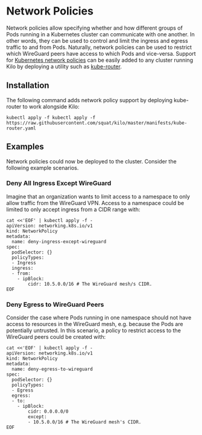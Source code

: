 # Network Policies

Network policies allow specifying whether and how different groups of Pods running in a Kubernetes cluster can communicate with one another.
In other words, they can be used to control and limit the ingress and egress traffic to and from Pods.
Naturally, network policies can be used to restrict which WireGuard peers have access to which Pods and vice-versa.
Support for [Kubernetes network policies](https://kubernetes.io/docs/concepts/services-networking/network-policies/) can be easily added to any cluster running Kilo by deploying a utility such as [kube-router](https://github.com/cloudnativelabs/kube-router).

## Installation

The following command adds network policy support by deploying kube-router to work alongside Kilo:

```shell
kubectl apply -f kubectl apply -f https://raw.githubusercontent.com/squat/kilo/master/manifests/kube-router.yaml
```

## Examples

Network policies could now be deployed to the cluster.
Consider the following example scenarios.

### Deny All Ingress Except WireGuard

Imagine that an organization wants to limit access to a namespace to only allow traffic from the WireGuard VPN.
Access to a namespace could be limited to only accept ingress from a CIDR range with:

```shell
cat <<'EOF' | kubectl apply -f -
apiVersion: networking.k8s.io/v1
kind: NetworkPolicy
metadata:
  name: deny-ingress-except-wireguard
spec:
  podSelector: {}
  policyTypes:
  - Ingress
  ingress:
  - from:
    - ipBlock:
        cidr: 10.5.0.0/16 # The WireGuard mesh/s CIDR.
EOF
```

### Deny Egress to WireGuard Peers

Consider the case where Pods running in one namespace should not have access to resources in the WireGuard mesh, e.g. because the Pods are potentially untrusted.
In this scenario, a policy to restrict access to the WireGuard peers could be created with:

```shell
cat <<'EOF' | kubectl apply -f -
apiVersion: networking.k8s.io/v1
kind: NetworkPolicy
metadata:
  name: deny-egress-to-wireguard
spec:
  podSelector: {}
  policyTypes:
  - Egress
  egress:
  - to:
    - ipBlock:
        cidr: 0.0.0.0/0
        except:
        - 10.5.0.0/16 # The WireGuard mesh's CIDR.
EOF
```
